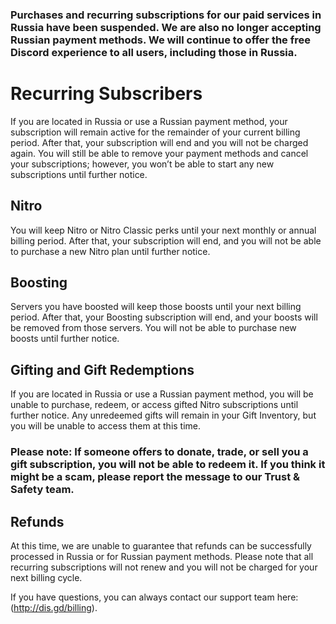 <h3>Purchases and recurring subscriptions for our paid services in Russia have been suspended. We are also no longer accepting Russian payment methods. We will continue to offer the free Discord experience to all users, including those in Russia.</h3>
<h1><span class="discussion-level-1 discussion-id-067625b3-b689-4d57-88bb-8c23cacaacda notion-enable-hover" data-token-index="0" data-reactroot="">Recurring Subscribers </span></h1>
<p><span class="discussion-level-1 discussion-id-067625b3-b689-4d57-88bb-8c23cacaacda notion-enable-hover" data-token-index="0" data-reactroot=""><span class="discussion-id-6cdcaaa4-d7ce-4faf-8fb3-a76e322157fe discussion-level-1 discussion-id-6cdcaaa4-d7ce-4faf-8fb3-a76e322157fe notion-enable-hover" data-token-index="0" data-reactroot="">If you are located in Russia or use a Russian payment method</span>, your subscription will remain active for the remainder of your current billing period. After that, <span class="notion-enable-hover" data-token-index="2" data-reactroot="">your subscription will end</span> and you will not be charged again. You will still be able to remove your payment methods and cancel your subscriptions; however, you won’t be able to start any new subscriptions until further notice.</span></p>
<h2><span class="discussion-level-1 discussion-id-067625b3-b689-4d57-88bb-8c23cacaacda notion-enable-hover" data-token-index="0" data-reactroot=""><span class="notion-enable-hover" data-token-index="0" data-reactroot="">Nitro</span></span></h2>
<p>You will keep Nitro or Nitro Classic perks until your next monthly or annual billing period. After that, your subscription will end, and you will not be able to purchase a new Nitro plan until further notice.</p>
<h2><span class="discussion-level-1 discussion-id-067625b3-b689-4d57-88bb-8c23cacaacda notion-enable-hover" data-token-index="0" data-reactroot=""><span class="notion-enable-hover" data-token-index="0" data-reactroot="">Boosting</span></span></h2>
<p>Servers you have boosted will keep those boosts until your next billing period. After that, your Boosting subscription will end, and your boosts will be removed from those servers. You will not be able to purchase new boosts until further notice.</p>
<h2>Gifting and Gift Redemptions</h2>
<p>If you are located in Russia or use a Russian payment method, you will be unable to purchase, redeem, or access gifted Nitro subscriptions until further notice. Any unredeemed gifts will remain in your Gift Inventory, but you will be unable to access them at this time.</p>
<h3>Please note: If someone offers to donate, trade, or sell you a gift subscription, <strong>you will not be able to redeem it</strong>. If you think it might be a scam, please report the message to our Trust &amp; Safety team.</h3>
<h2>Refunds</h2>
<p><span style="font-weight: 400;">At this time, we are unable to guarantee that refunds can be successfully processed in Russia or for Russian payment methods. Please note that all recurring subscriptions will not renew and you will not be charged for your next billing cycle.</span></p>
<p><span style="font-weight: 400;">If you have questions, you can always contact our support team here:(</span><a href="http://dis.gd/billing"><span style="font-weight: 400;">http://dis.gd/billing</span></a><span style="font-weight: 400;">).</span></p>